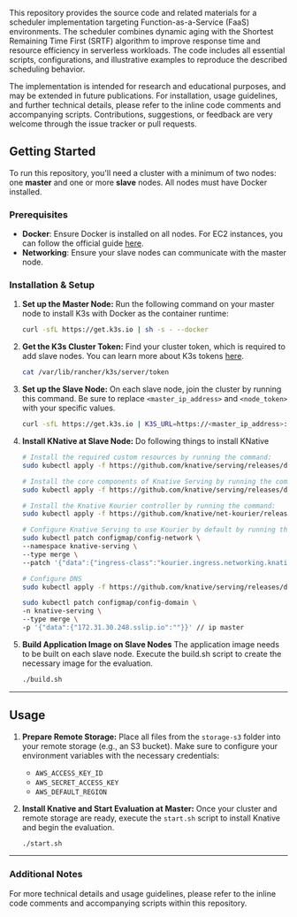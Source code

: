 This repository provides the source code and related materials for a scheduler implementation targeting Function-as-a-Service (FaaS) environments. The scheduler combines dynamic aging with the Shortest Remaining Time First (SRTF) algorithm to improve response time and resource efficiency in serverless workloads. The code includes all essential scripts, configurations, and illustrative examples to reproduce the described scheduling behavior.

The implementation is intended for research and educational purposes, and may be extended in future publications. For installation, usage guidelines, and further technical details, please refer to the inline code comments and accompanying scripts. Contributions, suggestions, or feedback are very welcome through the issue tracker or pull requests.



## Getting Started

To run this repository, you'll need a cluster with a minimum of two nodes: one **master** and one or more **slave** nodes. All nodes must have Docker installed.

### Prerequisites

  * **Docker**: Ensure Docker is installed on all nodes. For EC2 instances, you can follow the official guide [here](https://docs.aws.amazon.com/serverless-application-model/latest/developerguide/install-docker.html).
  * **Networking**: Ensure your slave nodes can communicate with the master node.

### Installation & Setup

1.  **Set up the Master Node:**
    Run the following command on your master node to install K3s with Docker as the container runtime:

    ```bash
    curl -sfL https://get.k3s.io | sh -s - --docker
    ```

2.  **Get the K3s Cluster Token:**
    Find your cluster token, which is required to add slave nodes. You can learn more about K3s tokens [here](https://docs.k3s.io/cli/token).

    ```bash
    cat /var/lib/rancher/k3s/server/token
    ```

3.  **Set up the Slave Node:**
    On each slave node, join the cluster by running this command. Be sure to replace `<master_ip_address>` and `<node_token>` with your specific values.

    ```bash
    curl -sfL https://get.k3s.io | K3S_URL=https://<master_ip_address>:6443 K3S_TOKEN=<node_token> sh -s - --docker
    ```

4.  **Install KNative at Slave Node:**
    Do following things to install KNative

    ```bash 
    # Install the required custom resources by running the command:
    sudo kubectl apply -f https://github.com/knative/serving/releases/download/knative-v1.9.1/serving-crds.yaml

    # Install the core components of Knative Serving by running the command:
    sudo kubectl apply -f https://github.com/knative/serving/releases/download/knative-v1.9.1/serving-core.yaml

    # Install the Knative Kourier controller by running the command: 
    sudo kubectl apply -f https://github.com/knative/net-kourier/releases/download/knative-v1.9.1/kourier.yaml

    # Configure Knative Serving to use Kourier by default by running the command: 
    sudo kubectl patch configmap/config-network \
    --namespace knative-serving \
    --type merge \
    --patch '{"data":{"ingress-class":"kourier.ingress.networking.knative.dev"}}'
    
    # Configure DNS
    sudo kubectl apply -f https://github.com/knative/serving/releases/download/knative-v1.9.1/serving-default-domain.yaml

    sudo kubectl patch configmap/config-domain \
    -n knative-serving \
    --type merge \
    -p '{"data":{"172.31.30.248.sslip.io":""}}' // ip master
    ```

5.  **Build Application Image on Slave Nodes**
    The application image needs to be built on each slave node. Execute the build.sh script to create the necessary image for the evaluation.

    ```bash
    ./build.sh
    ```

-----

## Usage

1.  **Prepare Remote Storage:**
    Place all files from the `storage-s3` folder into your remote storage (e.g., an S3 bucket). Make sure to configure your environment variables with the necessary credentials:

      * `AWS_ACCESS_KEY_ID`
      * `AWS_SECRET_ACCESS_KEY`
      * `AWS_DEFAULT_REGION`

2.  **Install Knative and Start Evaluation at Master:**
    Once your cluster and remote storage are ready, execute the `start.sh` script to install Knative and begin the evaluation.

    ```bash
    ./start.sh
    ```

-----

### Additional Notes

For more technical details and usage guidelines, please refer to the inline code comments and accompanying scripts within this repository.